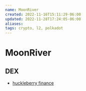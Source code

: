 ```yaml
---
name: MoonRiver
created: 2022-11-16T15:11:29-06:00
updated: 2022-11-28T17:24:05-06:00
aliases: 
tags: crypto, l2, polkadot
---
```

# MoonRiver

## DEX

* [huckleberry finance](https://www.huckleberry.finance/#/swap)